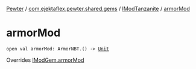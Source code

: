 [Pewter](../../index.md) / [com.ejektaflex.pewter.shared.gems](../index.md) / [IModTanzanite](index.md) / [armorMod](./armor-mod.md)

# armorMod

`open val armorMod: ArmorNBT.() -> `[`Unit`](https://kotlinlang.org/api/latest/jvm/stdlib/kotlin/-unit/index.html)

Overrides [IModGem.armorMod](../-i-mod-gem/armor-mod.md)


